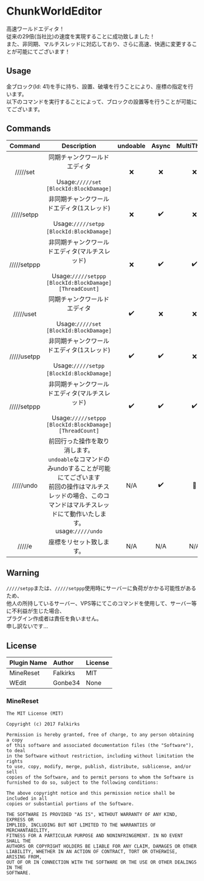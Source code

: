# ChunkWorldEditor

高速ワールドエディタ！    
従来の29倍(当社比)の速度を実現することに成功致しました！    
また、非同期、マルチスレッドに対応しており、さらに高速、快適に変更することが可能にてございます！    

## Usage
金ブロック(Id: 41)を手に持ち、設置、破壊を行うことにより、座標の指定を行います。    
以下のコマンドを実行することによって、ブロックの設置等を行うことが可能にてございます。

## Commands

|Command|Description|undoable|Async|MultiThread|
|:---:|:---:|:---:|:---:|:---:|
|/////set|同期チャンクワールドエディタ<br><br>Usage:`/////set [BlockId:BlockDamage]`|❌|❌|❌|
|/////setpp|非同期チャンクワールドエディタ(1スレッド)<br><br>Usage:`/////setpp [BlockId:BlockDamage]`️️|❌|✔️|❌|
|/////setppp|非同期チャンクワールドエディタ(マルチスレッド)<br><br>Usage:`/////setppp [BlockId:BlockDamage] [ThreadCount]`|❌|✔️|✔️|
|/////uset|同期チャンクワールドエディタ<br><br>Usage:`/////set [BlockId:BlockDamage]`|✔️|❌|❌|
|/////usetpp|非同期チャンクワールドエディタ(1スレッド)<br><br>Usage:`/////setpp [BlockId:BlockDamage]`️️|✔️|✔️|❌|
|/////setppp|非同期チャンクワールドエディタ(マルチスレッド)<br><br>Usage:`/////setppp [BlockId:BlockDamage] [ThreadCount]`|✔️|✔️|✔️|
|/////undo|前回行った操作を取り消します。<br>`undoable`なコマンドのみundoすることが可能にてございます<br>前回の操作はマルチスレッドの場合、このコマンドはマルチスレッドにて動作いたします。<br>usage:`/////undo`|N/A|✔️|🔺|
|/////e|座標をリセット致します。|N/A|N/A|N/A|

## Warning
`/////setpp`または、`/////setppp`使用時にサーバーに負荷がかかる可能性があるため、    
他人の所持しているサーバー、VPS等にてこのコマンドを使用して、サーバー等に不利益が生じた場合、    
プラグイン作成者は責任を負いません。        
申し訳ないです...

## License

Plugin Name|Author|License|
|:---|:---|:---|
|MineReset|Falkirks|MIT|
|WEdit|Gonbe34|None|

### MineReset

```
The MIT License (MIT)

Copyright (c) 2017 Falkirks

Permission is hereby granted, free of charge, to any person obtaining a copy
of this software and associated documentation files (the "Software"), to deal
in the Software without restriction, including without limitation the rights
to use, copy, modify, merge, publish, distribute, sublicense, and/or sell
copies of the Software, and to permit persons to whom the Software is
furnished to do so, subject to the following conditions:

The above copyright notice and this permission notice shall be included in all
copies or substantial portions of the Software.

THE SOFTWARE IS PROVIDED "AS IS", WITHOUT WARRANTY OF ANY KIND, EXPRESS OR
IMPLIED, INCLUDING BUT NOT LIMITED TO THE WARRANTIES OF MERCHANTABILITY,
FITNESS FOR A PARTICULAR PURPOSE AND NONINFRINGEMENT. IN NO EVENT SHALL THE
AUTHORS OR COPYRIGHT HOLDERS BE LIABLE FOR ANY CLAIM, DAMAGES OR OTHER
LIABILITY, WHETHER IN AN ACTION OF CONTRACT, TORT OR OTHERWISE, ARISING FROM,
OUT OF OR IN CONNECTION WITH THE SOFTWARE OR THE USE OR OTHER DEALINGS IN THE
SOFTWARE.
```
